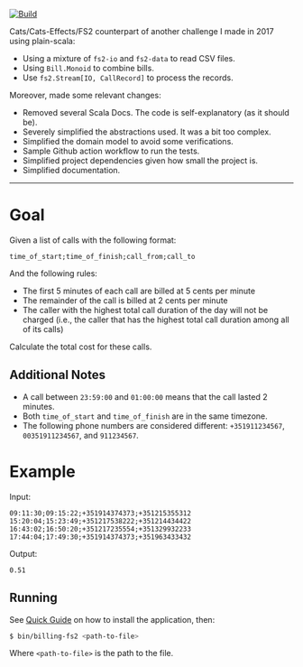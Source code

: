 [![Build](https://github.com/bphenriques-interview-challenges/phone-calls-billing-challenge-fs2/actions/workflows/test.yml/badge.svg?branch=main)](https://github.com/bphenriques-interview-challenges/phone-calls-billing-challenge-fs2/actions/workflows/test.yml)

Cats/Cats-Effects/FS2 counterpart of another challenge I made in 2017 using plain-scala:
- Using a mixture of `fs2-io` and `fs2-data` to read CSV files.
- Using `Bill.Monoid` to combine bills.
- Use `fs2.Stream[IO, CallRecord]` to process the records.

Moreover, made some relevant changes:
- Removed several Scala Docs. The code is self-explanatory (as it should be).
- Severely simplified the abstractions used. It was a bit too complex.
- Simplified the domain model to avoid some verifications.
- Sample Github action workflow to run the tests.
- Simplified project dependencies given how small the project is.
- Simplified documentation.
---

# Goal

Given a list of calls with the following format:

    time_of_start;time_of_finish;call_from;call_to

And the following rules:

 - The first 5 minutes of each call are billed at 5 cents per minute
 - The remainder of the call is billed at 2 cents per minute
 - The caller with the highest total call duration of the day will not be charged (i.e., the caller that has the highest total call duration among all of its calls)

Calculate the total cost for these calls.

## Additional Notes

* A call between `23:59:00` and `01:00:00` means that the call lasted 2 minutes.
* Both `time_of_start` and `time_of_finish` are in the same timezone.
* The following phone numbers are considered different: `+351911234567`, `00351911234567`, and `911234567`.

# Example

Input:
```
09:11:30;09:15:22;+351914374373;+351215355312
15:20:04;15:23:49;+351217538222;+351214434422
16:43:02;16:50:20;+351217235554;+351329932233
17:44:04;17:49:30;+351914374373;+351963433432
```

Output:
``` 
0.51
``` 

## Running

See [Quick Guide](CONTRIBUTING.md#quick-guide) on how to install the application, then:
```bash
$ bin/billing-fs2 <path-to-file>
```

Where `<path-to-file>` is the path to the file.
